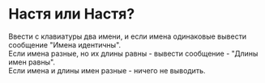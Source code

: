 # Настя или Настя?
Ввести с клавиатуры два имени, и если имена одинаковые вывести сообщение "Имена идентичны".  
Если имена разные, но их длины равны - вывести сообщение - "Длины имен равны".  
Если имена и длины имен разные - ничего не выводить.